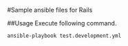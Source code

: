 #Sample ansible files for Rails

##Usage
Execute following command.

```
ansible-playbook test.development.yml
```
